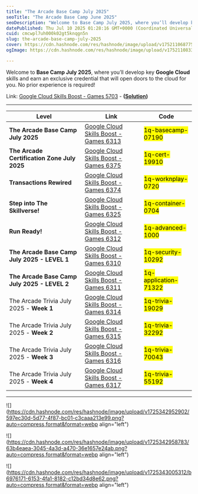 ```yaml
---
title: "The Arcade Base Camp July 2025"
seoTitle: "The Arcade Base Camp June 2025"
seoDescription: "Welcome to Base Camp July 2025, where you’ll develop key Google Cloud skills and earn an exclusive credential that will open doors to the cloud for you. No"
datePublished: Thu Jul 10 2025 01:28:16 GMT+0000 (Coordinated Universal Time)
cuid: cmcwpl7uh000k02gt5knqgn5n
slug: the-arcade-base-camp-july-2025
cover: https://cdn.hashnode.com/res/hashnode/image/upload/v1752110687750/6dbe7c47-04d4-4baa-90e1-a564a9e98aad.png
ogImage: https://cdn.hashnode.com/res/hashnode/image/upload/v1752110833963/7854bb55-505d-4c85-9b90-9af7053f9c41.png

---
```


Welcome to **Base Camp July 2025**, where you’ll develop key **Google Cloud** skills and earn an exclusive credential that will open doors to the cloud for you. No prior experience is required!

Link: [Google Cloud Skills Boost - Games 5703](https://www.cloudskillsboost.google/games/5703/labs/36448) - **(**[**Solution**](https://eplus.dev/start-here-dont-skip-this-arcade-lab)**)**

---

| **Level** | **Link** | **Code** |
| --- | --- | --- |
| **The Arcade Base Camp July 2025** | [Google Cloud Skills Boost - Games 6313](https://www.cloudskillsboost.google/games/6313) | <mark>1q-basecamp-07190</mark> |
| **The Arcade Certification Zone July 2025** | [Google Cloud Skills Boost - Games 6375](https://www.cloudskillsboost.google/games/6375) | <mark>1q-cert-19910</mark> |
| **Transactions Rewired** | [Google Cloud Skills Boost - Games 6374](https://www.cloudskillsboost.google/games/6374) | <mark>1q-worknplay-0720</mark> |
| **Step into The Skillverse!** | [Google Cloud Skills Boost - Games 6325](https://www.cloudskillsboost.google/games/6325) | <mark>1q-container-0704</mark> |
| **Run Ready!** | [Google Cloud Skills Boost - Games 6312](https://www.cloudskillsboost.google/games/6312) | <mark>1q-advanced-1000</mark> |
| **The Arcade Base Camp July 2025 - LEVEL 1** | [Google Cloud Skills Boost - Games 6310](https://www.cloudskillsboost.google/games/6310) | <mark>1q-security-10292</mark> |
| **The Arcade Base Camp July 2025 - LEVEL 2** | [Google Cloud Skills Boost - Games 6311](https://www.cloudskillsboost.google/games/6311) | <mark>1q-application-71322</mark> |
| The Arcade Trivia July 2025 - **Week 1** | [Google Cloud Skills Boost - Games 6314](https://www.cloudskillsboost.google/games/6314) | <mark>1q-trivia-19029</mark> |
| The Arcade Trivia July 2025 - **Week 2** | [Google Cloud Skills Boost - Games 6315](https://www.cloudskillsboost.google/games/6315) | <mark>1q-trivia-32292</mark> |
| The Arcade Trivia July 2025 - **Week 3** | [Google Cloud Skills Boost - Games 6316](https://www.cloudskillsboost.google/games/6316) | <mark>1q-trivia-70043</mark> |
| The Arcade Trivia July 2025 - **Week 4** | [Google Cloud Skills Boost - Games 6317](https://www.cloudskillsboost.google/games/6317) | <mark>1q-trivia-55192</mark> |

---

![](https://cdn.hashnode.com/res/hashnode/image/upload/v1725342952902/597ec30d-5d77-4f87-bc01-c3caaa213e99.png?auto=compress,format&format=webp align="left")

![](https://cdn.hashnode.com/res/hashnode/image/upload/v1725342958783/63b4eaea-3045-4a3d-a470-36e1657e24ab.png?auto=compress,format&format=webp align="left")

![](https://cdn.hashnode.com/res/hashnode/image/upload/v1725343005312/b6976171-6153-4fa1-8182-c12bd34d8e62.png?auto=compress,format&format=webp align="left")